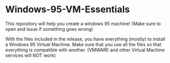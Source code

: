 # Windows-95-VM-Essentials
This repository will help you create a windows 95 machine! (Make sure to open and issue if something goes wrong)

With the files included in the release, you have everything (mostly) to install a Windows 95 Virtual Machine. Make sure that you use all the files so that everything is compatible with another. (VMWARE and other Virtual Machine services will NOT work)
